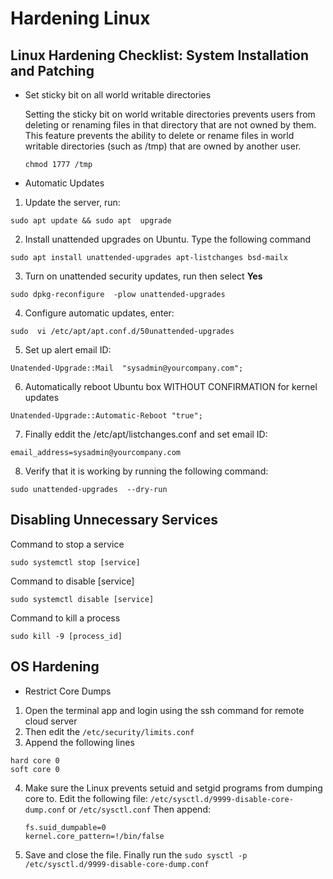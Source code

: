 # Hardening Linux

## Linux Hardening Checklist: System Installation and  Patching

- Set sticky bit on all world writable directories

  Setting the sticky bit on world writable directories prevents users from
  deleting or renaming files in that directory that are not owned by them. This
  feature prevents the ability to delete or rename files in world writable
  directories (such as /tmp) that are owned by another user.

  ```
  chmod 1777 /tmp
  ```
- Automatic Updates

1. Update the server, run:
```
sudo apt update && sudo apt  upgrade
```
2. Install unattended upgrades on Ubuntu.  Type the following command
```
sudo apt install unattended-upgrades apt-listchanges bsd-mailx
```
3. Turn on unattended  security updates, run then select **Yes**
```
sudo dpkg-reconfigure  -plow unattended-upgrades
```
4. Configure automatic updates, enter:
```
sudo  vi /etc/apt/apt.conf.d/50unattended-upgrades
```
5. Set up  alert email ID:
```
Unatended-Upgrade::Mail  "sysadmin@yourcompany.com";
```
6. Automatically reboot Ubuntu box  WITHOUT CONFIRMATION  for kernel updates
```
Unatended-Upgrade::Automatic-Reboot "true";
```
7. Finally eddit the /etc/apt/listchanges.conf and set email  ID:
 ```
 email_address=sysadmin@yourcompany.com
 ```
8. Verify that it is working  by running the following command:
```
sudo unattended-upgrades  --dry-run
```

## Disabling Unnecessary Services

Command to stop a service
```
sudo systemctl stop [service]
```

Command to disable [service]
```
sudo systemctl disable [service]
```

Command to kill a process
```
sudo kill -9 [process_id]
```

## OS Hardening

- Restrict Core Dumps

1. Open the terminal app and login using the ssh command for remote cloud server
2. Then edit the `/etc/security/limits.conf`
3. Append the following lines
  ```
  hard core 0
  soft core 0
  ```
4. Make sure the Linux prevents setuid and setgid programs from dumping core to.
   Edit the following file: `/etc/sysctl.d/9999-disable-core-dump.conf` or
   `/etc/sysctl.conf` Then append:
   ```
   fs.suid_dumpable=0
   kernel.core_pattern=!/bin/false
   ```
5. Save and close the file. Finally run the `sudo sysctl -p /etc/sysctl.d/9999-disable-core-dump.conf`
